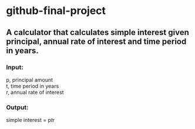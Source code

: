 # github-final-project

## A calculator that calculates simple interest given principal, annual rate of interest and time period in years.  
### Input:  
   p, principal amount  
   t, time period in years   
   r, annual rate of interest    
### Output:  
   simple interest = p*t*r  
